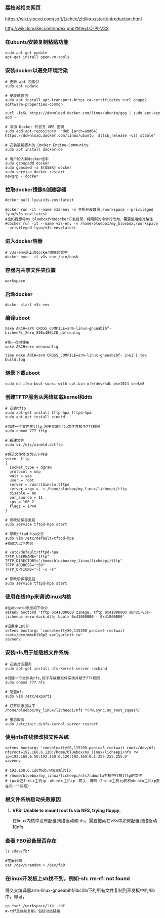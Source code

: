 ### 荔枝派相关网页

https://wiki.sipeed.com/soft/Lichee/zh/linux/start/introduction.html

http://wiki.lcmaker.com/index.php?title=LC-PI-V3S



### 在ubuntu安装复制粘贴功能

```
sudo apt-get update
apt-get install open-vm-tools
```



### 安装docker以避免环境污染

```
# 更新 apt 包索引
sudo apt update

# 安装依赖包
sudo apt install apt-transport-https ca-certificates curl gnupg2 software-properties-common

curl -fsSL https://download.docker.com/linux/ubuntu/gpg | sudo apt-key add -

# 添加 Docker 的官方 GPG 密钥
sudo add-apt-repository  "deb [arch=amd64] https://download.docker.com/linux/ubuntu  $(lsb_release -cs) stable"

# 安装最新版本的 Docker Engine-Community
sudo apt install docker-ce

# 用户加入新docker组中
sudo groupadd docker
sudo gpasswd -a ${USER} docker
sudo service docker restart
newgrp - docker
```



### 拉取docker镜像&创建容器

```
docker pull lyuu/v3s-env:latest

docker run -it --name v3s-env -v 主机开发目录:/workspace --privileged lyuu/v3s-env:latest
#比如我想将my_bluebox作为docker开发目录，将刚刚的命令行改为，需要使用绝对路径
#docker run -it --name v3s-env -v /home/bluebox/my_bluebox:/workspace --privileged lyuu/v3s-env:latest
```



### 进入docker容器

```
# v3s-env是上边docker镜像的文字
docker exec -it v3s-env /bin/bash
```



### 容器内共享文件夹位置

```
workspace
```



### 启动docker

```
docker start v3s-env
```



### 编译uboot

```none
make ARCH=arm CROSS_COMPILE=arm-linux-gnueabihf- LicheePi_Zero_800x480LCD_defconfig

#第一次时使用
make ARCH=arm menuconfig

time make ARCH=arm CROSS_COMPILE=arm-linux-gnueabihf- 2>&1 | tee build.log
```



### 烧录下载uboot

```
sudo dd if=u-boot-sunxi-with-spl.bin of=/dev/sdb bs=1024 seek=8
```



### 创建TFTP服务从网络加载kernel和dtb

```
# 安装tftp
sudo apt-get install tftp-hpa tftpd-hpa
sudo apt-get install xinetd

#创建一个文件夹tftp,用于存放tftp文件并赋予777权限
sudo chmod 777 tftp

# 新建文件
sudo vi /etc/xinetd.d/tftp

#将该文件修改为以下内容
server tftp
{
  socket_type = dgram
  protocol = udp
  wait = yes
  user = root  
  server = /usr/sbin/in.tftpd
  server_args = -s /home/bluebox/my_linux/licheepi/tftp
  disable = no
  per_source = 11
  cps = 100 2
  flags = IPv4
}

# 修改后保存重启
sudo service tftpd-hpa start

# 修改tftpd-hpa文件
sudo vim /etc/default/tftpd-hpa
#修改为以下内容

# /etc/default/tftpd-hpa
TFTP_USERNAME="tftp"
TFTP_DIRECTORY="/home/bluebox/my_linux/licheepi/tftp"
TFTP_ADDRESS=":69"
TFTP_OPTIONS="-l -c -s"

# 修改后保存重启
sudo service tftpd-hpa start
```



### 使用在线tftp来调试linux内核

```
#在uboot中添加如下命令
setenv bootcmd 'tftp 0x41000000 zImage; tftp 0x41800000 sun8i-v3s-licheepi-zero-dock.dtb; bootz 0x41000000 - 0x41800000'

#设置串口打印
setenv bootargs 'console=ttyS0,115200 panic=5 rootwait root=/dev/mmcblk0p2 earlyprintk rw'
saveenv
```



### 安装nfs用于加载根文件系统

```
# 安装对应服务
sudo apt-get install nfs-kernel-server rpcbind

#创建一个文件夹nfs,用于存放根文件系统并赋予777权限
sudo chmod 777 nfs

# 配置nfs
sudo vim /etc/exports

# 打开后添加以下
/home/bluebox/my_linux/licheepi/nfs *(rw,sync,no_root_squash)

# 重启服务
sudo /etc/init.d/nfs-kernel-server restart
```



### 使用nfs在线修改根文件系统

```
setenv bootargs 'console=ttyS0,115200 panic=5 rootwait root=/dev/nfs nfsroot=192.168.6.120:/home/bluebox/my_linux/licheepi/nfs rw ip=192.168.6.50:192.168.6.120:192.168.6.1:255.255.255.0'
saveenv

# 192.168.6.120为ubuntu主机的ip
# /home/bluebox/my_linux/licheepi/nfs为ubuntu主机中存放tftp的文件
# ip=自己linux主机ip：ubuntu主机ip：网关：掩码（linux主机ip要和ubuntu主机ip要在同一个网段）
```



### 根文件系统启动失败原因

1. **VFS: Unable to mount root fs via NFS, trying floppy.**

   在linux内核中没有配置网络驱动和nfs，需要搜索在v3s中如何配置网络驱动和nfs



### 查看 FB0设备是否存在

```
ls /dev/fb*

#花屏代码
cat /dev/urandom > /dev/fb0
```



### 在linux开发板上sh找不到。例如-sh: rm-rf: not found

将交叉编译器arm-linux-gnueabihf/libc/lib下的所有文件复制到开发板中的/lib中，即可，

```
cp *so* /workspace/lib -rdf
#-rdf是强制复制，包括动态链接
```

